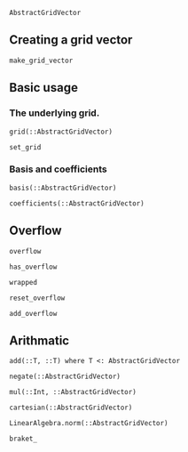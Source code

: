 
```docs
AbstractGridVector
```

## Creating a grid vector

```@docs
make_grid_vector
```

## Basic usage

### The underlying grid.

```@docs
grid(::AbstractGridVector)
```

```@docs
set_grid
```

### Basis and coefficients

```@docs
basis(::AbstractGridVector)
```

```@docs
coefficients(::AbstractGridVector)
```

## Overflow

```@docs
overflow
```

```@docs
has_overflow
```

```@docs
wrapped
```

```@docs
reset_overflow
```

```@docs
add_overflow
```

## Arithmatic

```@docs
add(::T, ::T) where T <: AbstractGridVector
```

```@docs
negate(::AbstractGridVector)
```

```@docs
mul(::Int, ::AbstractGridVector)
```

```@docs
cartesian(::AbstractGridVector)
```

```@docs
LinearAlgebra.norm(::AbstractGridVector)
```

```@docs
braket_
```
